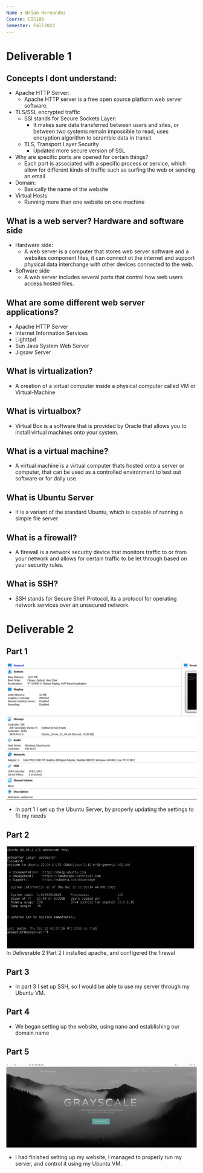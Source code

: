 ```yaml
---
Name : Brian Hernandez
Course: CIS106
Semester: Fall2022
---
```


# Deliverable 1

## Concepts I dont understand:
* Apache HTTP Server:
  * Apache HTTP server is a free open source platform web server software.
* TLS/SSL encrypted traffic
  * SSl stands for Secure Sockets Layer: 
    * It makes sure data transferred between users and sites, or between two systems remain impossible to read, uses encryption algorithm to scramble data in transit
  * TLS, Transport Layer Security 
    * Updated more secure version of SSL
* Why are specific ports are opened for certain things?
  * Each port is associated with a specific process or service, which allow for different kinds of traffic such as surfing the web or sending an email
* Domain:
  * Basically the name of the website
* Virtual Hosts
  * Running more than one website on one machine 

## What is a web server? Hardware and software side
* Hardware side:
  * A web server is a computer that stores web server software and a websites component files, it can connect ot the internet and support physical data interchange with other devices connected to the web.
* Software side
  * A web server includes several parts that control how web users access hosted files. 

## What are some different web server applications?
* Apache HTTP Server
* Internet Information Services
* Lighttpd
* Sun Java System Web Server
* Jigsaw Server
## What is virtualization?
* A creation of a virtual computer inside a physical computer called VM or Virtual-Machine
## What is virtualbox?
* Virtual Box is a software that is provided by Oracle that allows you to install virtual machines onto your system.
## What is a virtual machine?
* A virtual machine is a virtual computer thats hosted onto a server or computer, that can be used as a controlled environment to test out software or for daily use.
## What is Ubuntu Server
* It is a variant of the standard Ubuntu, which is capable of running a simple file server
## What is a firewall?
*  A firewall is a network security device that monitors traffic to or from your network and allows for certain traffic to be let through based on your security rules.
## What is SSH?
* SSH stands for Secure Shell Protocol, its a protocol for operating network services over an unsecured network.

# Deliverable 2 

## Part 1
![d1](Screenshot%202022-12-22%20030238.png)
* In part 1 I set up the Ubuntu Server, by properly updating the settings to fit my needs

## Part 2
![d2](LinuxDel1.2png.png)
In Deliverable 2 Part 2 I installed apache, and configered the firewal

## Part 3
* In part 3 I set up SSH, so I would be able to use my server through my Ubuntu VM.

## Part 4
* We began setting up the website, using nano and establishing our domain name

## Part 5 
![p5](finalprj.png)
* I had finished setting up my website, I managed to properly run my server, and control it using my Ubuntu VM.